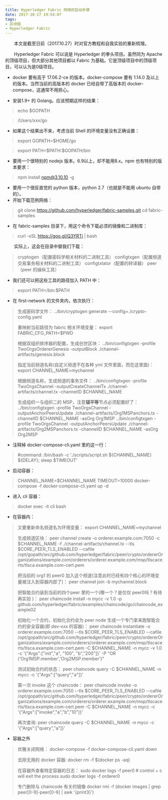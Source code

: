 ```yaml
---
title: Hyperledger Fabric 网络的启动步骤
date: 2017-10-27 19:54:07
tags:
- 区块链
- Hyperledger Fabric
---
```


&emsp;&emsp;本文是截至日前（2017.10.27）时对官方教程和自我实验的重新梳理。

&emsp;&emsp;Hyperledger Fabric 可以说是 Hyperledger 的拳头项目。虽然同为  Apache 的顶级项目，但大部分其他项目都以 Fabric 为基础。它是顶级项目中的顶级项目，可以认为是0级项目。

- docker 要有高于 17.06.2-ce 的版本。docker-compose 要有 1.14.0 及以上的版本。当然当前的高版本的 docker 已经自带了高版本的 docker-compose，这通常不用担心。

 
- 安装1.9+ 的 Golang。应该预期这样的结果：

> echo $GOPATH

> /Users/xxx/go

- 如果这个结果出不来，考虑当前 Shell 的环境变量没有正确设置：

> export GOPATH=$HOME/go

> export PATH=\$PATH:$GOPATH/bin

- 要用一个很特别的 nodejs 版本。6.9以上，却不能用8.x。npm 也有特别的版本要求：

> npm install npm@3.10.10 -g


- 要用一个很反直觉的 python 版本，python 2.7（也就是不能用 ubuntu 自带的）。
- 开始下载范例网络：

> git clone https://github.com/hyperledger/fabric-samples.git
cd fabric-samples

- 在 fabric-samples 目录下，用这个命令下载必须的镜像和二进制库：

> curl -sSL https://goo.gl/Q3YRTi | bash

&emsp;&emsp;实际上，这会在目录中替我们下载：

> cryptogen（配置密码学相关材料的二进制工具）
configtxgen（配置频道交易事务相关材料的二进制工具）
configtxlator（配置的转译器）
peer （peer 的操纵工具）

- 我们还可以把这些工具的路径加入 PATH 中：

> export PATH=<path to download location>/bin:$PATH

- 在 first-network 的文件夹内，依次执行：

> 生成密码学文件：
> ../bin/cryptogen generate --config=./crypto-config.yaml
> 
>重映射当前路径为 fabric 相关环境变量：
>export FABRIC_CFG_PATH=\$PWD
>
>根据双组织排序器的配置，生成创世区块：
>../bin/configtxgen -profile TwoOrgsOrdererGenesis -outputBlock ./channel-artifacts/genesis.block
>
>指定当前频道名称(自定义频道不在各种 yml 文件里面，而在这里面)：
>export CHANNEL_NAME=mychannel
>
>根据频道名称，生成频道的事务文件：
>../bin/configtxgen -profile TwoOrgsChannel -outputCreateChannelTx ./channel-artifacts/channel.tx -channelID \$CHANNEL_NAME
>
>生成组织一与组织二的 MSP，注意**锚平等**节点必须配置好了：
>../bin/configtxgen -profile TwoOrgsChannel -outputAnchorPeersUpdate ./channel-artifacts/Org1MSPanchors.tx -channelID \$CHANNEL_NAME -asOrg Org1MSP
>../bin/configtxgen -profile TwoOrgsChannel -outputAnchorPeersUpdate ./channel-artifacts/Org2MSPanchors.tx -channelID $CHANNEL_NAME -asOrg Org2MSP

- 注释掉 docker-compose-cli.yaml 里的这一行：
 
>  #command: /bin/bash -c './scripts/script.sh \${CHANNEL_NAME} \${DELAY}; sleep $TIMEOUT'

- 启动容器：

> CHANNEL_NAME=$CHANNEL_NAME TIMEOUT=10000 docker-compose -f docker-compose-cli.yaml up -d

- 进入 cli 容器：

> docker exec -it cli bash

- 在容器内：

> 又要重新命名频道名为环境变量：
> export CHANNEL_NAME=mychannel
>
> 生成频道区块：
> peer channel create -o orderer.example.com:7050 -c \$CHANNEL_NAME -f ./channel-artifacts/channel.tx --tls $CORE_PEER_TLS_ENABLED --cafile /opt/gopath/src/github.com/hyperledger/fabric/peer/crypto/ordererOrganizations/example.com/orderers/orderer.example.com/msp/tlscacerts/tlsca.example.com-cert.pem
>
> 把当前的 org1 的 peer0 加入这个频道(注意此时已经有四个核心的环境变量被注入到容器内部了)：
> peer channel join -b mychannel.block
>
> 把智能合约装到当前的四个peer 里的一个(哪一个？是仅仅 peer0吗？有待再实验 )：
> peer chaincode install -n mycc -v 1.0 -p github.com/hyperledger/fabric/examples/chaincode/go/chaincode_example02
>
> 初始化一个合约，初始化合约会为 peer node 生成一个专门拿来跑智能合约的安全容器(即 dev-xxx 的容器)：
>    peer chaincode instantiate -o orderer.example.com:7050 --tls \$CORE_PEER_TLS_ENABLED --cafile /opt/gopath/src/github.com/hyperledger/fabric/peer/crypto/ordererOrganizations/example.com/orderers/orderer.example.com/msp/tlscacerts/tlsca.example.com-cert.pem -C \$CHANNEL_NAME -n mycc -v 1.0 -c '{"Args":["init","a", "100", "b","200"]}' -P "OR ('Org1MSP.member','Org2MSP.member')"
>
> 测试初始合约的状态：
> peer chaincode query -C \$CHANNEL_NAME -n mycc -c '{"Args":["query","a"]}'
>
> 第一次 invoke 这个 chaincode：
> peer chaincode invoke -o orderer.example.com:7050  --tls \$CORE_PEER_TLS_ENABLED --cafile /opt/gopath/src/github.com/hyperledger/fabric/peer/crypto/ordererOrganizations/example.com/orderers/orderer.example.com/msp/tlscacerts/tlsca.example.com-cert.pem  -C \$CHANNEL_NAME -n mycc -c '{"Args":["invoke","a","b","10"]}'
>
> 再次查询:
> peer chaincode query -C \$CHANNEL_NAME -n mycc -c '{"Args":["query","a"]}'

- 容器之外

> 优雅关闭网络：
> docker-compose -f docker-compose-cli.yaml down
>
> 去除无用的 docker 容器:
> docker rm -f $(docker ps -aq)
>
> 在容器外查看特定容器的日志：
> sudo docker logs -f peer0
> \# control + c will exit the process
> sudo docker logs -f orderer0
>
> 专门删除与 chaincode 有关的镜像
> docker rmi -f (docker images | grep peer[0-9]-peer[0-9] | awk '{print3}')













